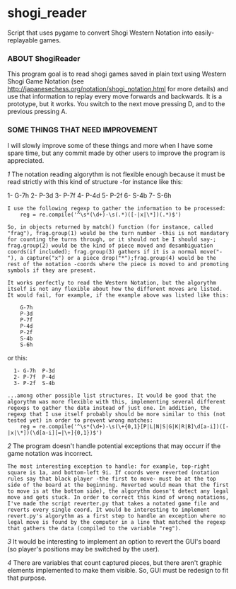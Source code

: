 shogi_reader
============

Script that uses pygame to convert Shogi Western Notation into easily-replayable games.

### ABOUT ShogiReader ###

This program goal is to read shogi games saved in plain text using Western Shogi Game Notation (see http://japanesechess.org/notation/shogi_notation.html for more details) and use that information to replay every move forwards and backwards. It is a prototype, but it works. You switch to the next move pressing D, and to the previous pressing A.

### SOME THINGS THAT NEED IMPROVEMENT ###

I will slowly improve some of these things and more when I have some spare time, but any commit made by other users to improve the program is appreciated.

*1* The notation reading algorythm is not flexible enough because it must be read strictly with this kind of structure -for instance like this:

  1- G-7h
  2- P-3d
  3- P-7f
  4- P-4d
  5- P-2f
  6- S-4b
  7- S-6h

	I use the following regexp to gather the information to be processed:
		reg = re.compile('^\s*(\d+)-\s(.*)([-|x|\*])(.*)$')

	So, in objects returned by match() function (for instance, called "frag"), frag.group(1) would be the turn number -this is not mandatory for counting the turns through, or it should not be I should say-; frag.group(2) would be the kind of piece moved and desambiguation coords(if included); frag.group(3) gathers if it is a normal move("-"), a capture("x") or a piece drop("*");frag.group(4) would be the rest of the notation -coords where the piece is moved to and promoting symbols if they are present.

	It works perfectly to read the Western Notation, but the algorythm itself is not any flexible about how the different moves are listed. It would fail, for example, if the example above was listed like this:

		G-7h
		P-3d
		P-7f
		P-4d
		P-2f
		S-4b
		S-6h

or this:

	  1- G-7h  P-3d
	  2- P-7f  P-4d
	  3- P-2f  S-4b

	...among other possible list structures. It would be good that the algorythm was more flexible with this, implementing several different regexps to gather the data instead of just one. In addition, the regexp that I use itself probably should be more similar to this (not tested yet) in order to prevent wrong matches:
		reg = re.compile('^\s*(\d+)-\s(\+{0,1}[P|L|N|S|G|K|R|B]\d[a-i])([-|x|\*])(\d[a-i][=|\+]{0,1})$')

*2* The program doesn't handle potential exceptions that may occurr if the game notation was incorrect.

    The most interesting exception to handle: for example, top-right square is 1a, and bottom-left 9i. If coords were reverted (notation rules say that black player -the first to move- must be at the top side of the board at the beginning. Reverted would mean that the first to move is at the bottom side), the algorythm doesn't detect any legal move and gets stuck. In order to correct this kind of wrong notations, I've made the script reverter.py that takes a notated game file and reverts every single coord. It would be interesting to implement revert.py's algorythm as a first step to handle an exception where no legal move is found by the computer in a line that matched the regexp that gathers the data (compiled to the variable "reg").

*3* It would be interesting to implement an option to revert the GUI's board (so player's positions may be switched by the user).

*4* There are variables that count captured pieces, but there aren't graphic elements implemented to make them visible. So, GUI must be redesign to fit that purpose.

